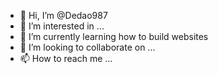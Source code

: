 - 👋 Hi, I’m @Dedao987
- 👀 I’m interested in ...
- 🌱 I’m currently learning how to build websites
- 💞️ I’m looking to collaborate on ...
- 📫 How to reach me ...

<!---
Dedao987/Dedao987 is a ✨ special ✨ repository because its `README.md` (this file) appears on your GitHub profile.
You can click the Preview link to take a look at your changes.
--->
